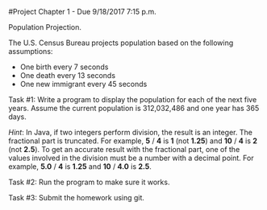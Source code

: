 #Project Chapter 1 - Due 9/18/2017 7:15 p.m.

Population Projection.

The U.S. Census Bureau projects population based on the following assumptions:

*	One birth every 7 seconds
*	One death every 13 seconds
*	One new immigrant every 45 seconds

Task #1: Write a program to display the population for each of the next five years. Assume the
current population is 312,032,486 and one year has 365 days. 

*Hint*: In Java, if two
integers perform division, the result is an integer. The fractional part is truncated. For
example, __5__ / __4__ is __1__ (not __1.25__) and __10__ / __4__ is __2__ (not __2.5__). To get an accurate result with
the fractional part, one of the values involved in the division must be a number with a
decimal point. For example, __5.0__ / __4__ is __1.25__ and __10__ / __4.0__ is __2.5__.

Task #2: Run the program to make sure it works.

Task #3: Submit the homework using git.
